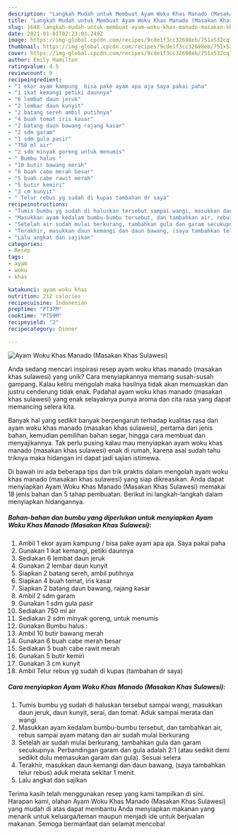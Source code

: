 ```yaml
---
description: "Langkah Mudah untuk Membuat Ayam Woku Khas Manado (Masakan Khas Sulawesi) Anti Gagal"
title: "Langkah Mudah untuk Membuat Ayam Woku Khas Manado (Masakan Khas Sulawesi) Anti Gagal"
slug: 1648-langkah-mudah-untuk-membuat-ayam-woku-khas-manado-masakan-khas-sulawesi-anti-gagal
date: 2021-01-01T02:23:03.249Z
image: https://img-global.cpcdn.com/recipes/9cde1f3cc32698eb/751x532cq70/ayam-woku-khas-manado-masakan-khas-sulawesi-foto-resep-utama.jpg
thumbnail: https://img-global.cpcdn.com/recipes/9cde1f3cc32698eb/751x532cq70/ayam-woku-khas-manado-masakan-khas-sulawesi-foto-resep-utama.jpg
cover: https://img-global.cpcdn.com/recipes/9cde1f3cc32698eb/751x532cq70/ayam-woku-khas-manado-masakan-khas-sulawesi-foto-resep-utama.jpg
author: Emily Hamilton
ratingvalue: 4.5
reviewcount: 9
recipeingredient:
- "1 ekor ayam kampung  bisa pake ayam apa aja Saya pakai paha"
- "1 ikat kemangi petiki daunnya"
- "6 lembat daun jeruk"
- "2 lembar daun kunyit"
- "2 batang sereh ambil putihnya"
- "4 buah tomat iris kasar"
- "2 batang daun bawang rajang kasar"
- "2 sdm garam"
- "1 sdm gula pasir"
- "750 ml air"
- "2 sdm minyak goreng untuk menumis"
- " Bumbu halus "
- "10 butir bawang merah"
- "6 buah cabe merah besar"
- "5 buah cabe rawit merah"
- "5 butir kemiri"
- "3 cm kunyit"
- " Telur rebus yg sudah di kupas tambahan dr saya"
recipeinstructions:
- "Tumis bumbu yg sudah di haluskan tersebut sampai wangi, masukkan daun jeruk, daun kunyit, serai, dan tomat. Aduk sampai merata dan wangi"
- "Masukkan ayam kedalam bumbu-bumbu tersebut, dan tambahkan air, rebus sampai ayam matang dan air sudah mulai berkurang"
- "Setelah air sudah mulai berkurang, tambahkan gula dan garam secukupnya. Perbandingan garam dan gula adalah 2:1 (atau sedikit demi sedikit dulu memasukan garam dan gula). Sesuai selera"
- "Terakhir, masukkan daun kemangi dan daun bawang, (saya tambahkan telur rebus) aduk merata sekitar 1 menit."
- "Lalu angkat dan sajikan"
categories:
- Resep
tags:
- ayam
- woku
- khas

katakunci: ayam woku khas 
nutrition: 212 calories
recipecuisine: Indonesian
preptime: "PT37M"
cooktime: "PT59M"
recipeyield: "2"
recipecategory: Dinner

---
```



![Ayam Woku Khas Manado (Masakan Khas Sulawesi)](https://img-global.cpcdn.com/recipes/9cde1f3cc32698eb/751x532cq70/ayam-woku-khas-manado-masakan-khas-sulawesi-foto-resep-utama.jpg)

Anda sedang mencari inspirasi resep ayam woku khas manado (masakan khas sulawesi) yang unik? Cara menyiapkannya memang susah-susah gampang. Kalau keliru mengolah maka hasilnya tidak akan memuaskan dan justru cenderung tidak enak. Padahal ayam woku khas manado (masakan khas sulawesi) yang enak selayaknya punya aroma dan cita rasa yang dapat memancing selera kita.

Banyak hal yang sedikit banyak berpengaruh terhadap kualitas rasa dari ayam woku khas manado (masakan khas sulawesi), pertama dari jenis bahan, kemudian pemilihan bahan segar, hingga cara membuat dan menyajikannya. Tak perlu pusing kalau mau menyiapkan ayam woku khas manado (masakan khas sulawesi) enak di rumah, karena asal sudah tahu triknya maka hidangan ini dapat jadi sajian istimewa.




Di bawah ini ada beberapa tips dan trik praktis dalam mengolah ayam woku khas manado (masakan khas sulawesi) yang siap dikreasikan. Anda dapat menyiapkan Ayam Woku Khas Manado (Masakan Khas Sulawesi) memakai 18 jenis bahan dan 5 tahap pembuatan. Berikut ini langkah-langkah dalam menyiapkan hidangannya.

<!--inarticleads1-->

##### Bahan-bahan dan bumbu yang diperlukan untuk menyiapkan Ayam Woku Khas Manado (Masakan Khas Sulawesi):

1. Ambil 1 ekor ayam kampung / bisa pake ayam apa aja. Saya pakai paha
1. Gunakan 1 ikat kemangi, petiki daunnya
1. Sediakan 6 lembat daun jeruk
1. Gunakan 2 lembar daun kunyit
1. Siapkan 2 batang sereh, ambil putihnya
1. Siapkan 4 buah tomat, iris kasar
1. Siapkan 2 batang daun bawang, rajang kasar
1. Ambil 2 sdm garam
1. Gunakan 1 sdm gula pasir
1. Sediakan 750 ml air
1. Sediakan 2 sdm minyak goreng, untuk menumis
1. Gunakan  Bumbu halus :
1. Ambil 10 butir bawang merah
1. Gunakan 6 buah cabe merah besar
1. Sediakan 5 buah cabe rawit merah
1. Gunakan 5 butir kemiri
1. Gunakan 3 cm kunyit
1. Ambil  Telur rebus yg sudah di kupas (tambahan dr saya)




<!--inarticleads2-->

##### Cara menyiapkan Ayam Woku Khas Manado (Masakan Khas Sulawesi):

1. Tumis bumbu yg sudah di haluskan tersebut sampai wangi, masukkan daun jeruk, daun kunyit, serai, dan tomat. Aduk sampai merata dan wangi
1. Masukkan ayam kedalam bumbu-bumbu tersebut, dan tambahkan air, rebus sampai ayam matang dan air sudah mulai berkurang
1. Setelah air sudah mulai berkurang, tambahkan gula dan garam secukupnya. Perbandingan garam dan gula adalah 2:1 (atau sedikit demi sedikit dulu memasukan garam dan gula). Sesuai selera
1. Terakhir, masukkan daun kemangi dan daun bawang, (saya tambahkan telur rebus) aduk merata sekitar 1 menit.
1. Lalu angkat dan sajikan




Terima kasih telah menggunakan resep yang kami tampilkan di sini. Harapan kami, olahan Ayam Woku Khas Manado (Masakan Khas Sulawesi) yang mudah di atas dapat membantu Anda menyiapkan makanan yang menarik untuk keluarga/teman maupun menjadi ide untuk berjualan makanan. Semoga bermanfaat dan selamat mencoba!
